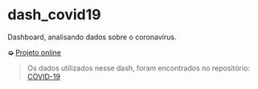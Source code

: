 # dash_covid19

Dashboard, analisando dados sobre o coronavírus.

**➭** [Projeto online](https://valerianiceria.shinyapps.io/dash_covid19)

> Os dados utilizados nesse dash, foram encontrados no repositório: [COVID-19](https://github.com/CSSEGISandData/COVID-19)
